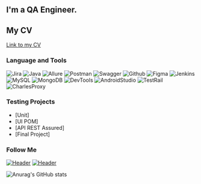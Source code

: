 ## I'm a QA Engineer.
## My CV
[Link to my CV](https://drive.google.com/file/d/10iYS7YF7HbjcjeBA2UwklSJ0hi0aJQzU/view?usp=sharing/)

### Language and Tools
![Jira](https://img.shields.io/badge/Jira-090909?style=for-the-badge&logo=jira&logoColor=136be1)
![Java](https://img.shields.io/badge/-Java-090909?style=for-the-badge&logo=java&logoColor=8cc4d7)
![Allure](https://img.shields.io/badge/Allure-090909?style=for-the-badge&logo=allure&logoColor=136be1)
![Postman](https://img.shields.io/badge/Postman-090909?style=for-the-badge&logo=postman&logoColor=f76935)
![Swagger](https://img.shields.io/badge/Swagger-090909?style=for-the-badge&logo=swagger&logoColor=7ede2b)
![Github](https://img.shields.io/badge/Github-090909?style=for-the-badge&logo=github&logoColor=8cc4d7)
![Figma](https://img.shields.io/badge/Figma-090909?style=for-the-badge&logo=figma&logoColor=7d5fa6)
![Jenkins](https://img.shields.io/badge/Jenkins-090909?style=for-the-badge&logo=jenkins&logoColor=f7f7f7)
![MySQL](https://img.shields.io/badge/MySQL-090909?style=for-the-badge&logo=mysql&logoColor=00618a)
![MongoDB](https://img.shields.io/badge/MongoDB-090909?style=for-the-badge&logo=mongodb&logoColor=4aa73c)
![DevTools](https://img.shields.io/badge/DevTools-090909?style=for-the-badge&logo=googlechrome&logoColor=2674f2)
![AndroidStudio](https://img.shields.io/badge/AndroidStudio-090909?style=for-the-badge&logo=androidstudio&logoColor=3ad07d)
![TestRail](https://img.shields.io/badge/TestRail-090909?style=for-the-badge&logo=&logoColor=71b556)
![CharlesProxy](https://img.shields.io/badge/CharlesProxy-090909?style=for-the-badge&logo=charlesproxy&logoColor=8cc4d7)

### Testing Projects

- [Unit]
- [UI POM]
- [API REST Assured]
- [Final Project]


### Follow Me
[![Header](https://img.shields.io/badge/Telegram-090909?style=for-the-badge&logo=telegram&logoColor=31a5db)](https://t.me/Primanka65/)
[![Header](https://img.shields.io/badge/Linkedin-090909?style=for-the-badge&logo=linkedin&logoColor=0073b1)](https://www.linkedin.com/mwlite/in/nikita-tikhonov-60680b1b8/)

![Anurag's GitHub stats](https://github-readme-stats.vercel.app/api?username=Nik0590&show_icons=true&theme=radical)
